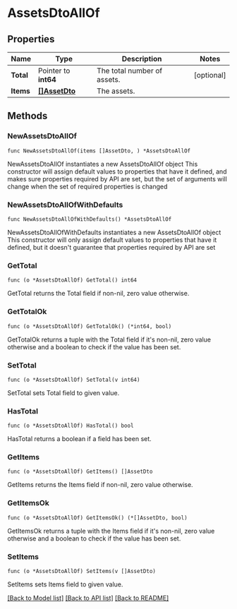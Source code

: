 # AssetsDtoAllOf

## Properties

Name | Type | Description | Notes
------------ | ------------- | ------------- | -------------
**Total** | Pointer to **int64** | The total number of assets. | [optional] 
**Items** | [**[]AssetDto**](AssetDto.md) | The assets. | 

## Methods

### NewAssetsDtoAllOf

`func NewAssetsDtoAllOf(items []AssetDto, ) *AssetsDtoAllOf`

NewAssetsDtoAllOf instantiates a new AssetsDtoAllOf object
This constructor will assign default values to properties that have it defined,
and makes sure properties required by API are set, but the set of arguments
will change when the set of required properties is changed

### NewAssetsDtoAllOfWithDefaults

`func NewAssetsDtoAllOfWithDefaults() *AssetsDtoAllOf`

NewAssetsDtoAllOfWithDefaults instantiates a new AssetsDtoAllOf object
This constructor will only assign default values to properties that have it defined,
but it doesn't guarantee that properties required by API are set

### GetTotal

`func (o *AssetsDtoAllOf) GetTotal() int64`

GetTotal returns the Total field if non-nil, zero value otherwise.

### GetTotalOk

`func (o *AssetsDtoAllOf) GetTotalOk() (*int64, bool)`

GetTotalOk returns a tuple with the Total field if it's non-nil, zero value otherwise
and a boolean to check if the value has been set.

### SetTotal

`func (o *AssetsDtoAllOf) SetTotal(v int64)`

SetTotal sets Total field to given value.

### HasTotal

`func (o *AssetsDtoAllOf) HasTotal() bool`

HasTotal returns a boolean if a field has been set.

### GetItems

`func (o *AssetsDtoAllOf) GetItems() []AssetDto`

GetItems returns the Items field if non-nil, zero value otherwise.

### GetItemsOk

`func (o *AssetsDtoAllOf) GetItemsOk() (*[]AssetDto, bool)`

GetItemsOk returns a tuple with the Items field if it's non-nil, zero value otherwise
and a boolean to check if the value has been set.

### SetItems

`func (o *AssetsDtoAllOf) SetItems(v []AssetDto)`

SetItems sets Items field to given value.



[[Back to Model list]](../README.md#documentation-for-models) [[Back to API list]](../README.md#documentation-for-api-endpoints) [[Back to README]](../README.md)


